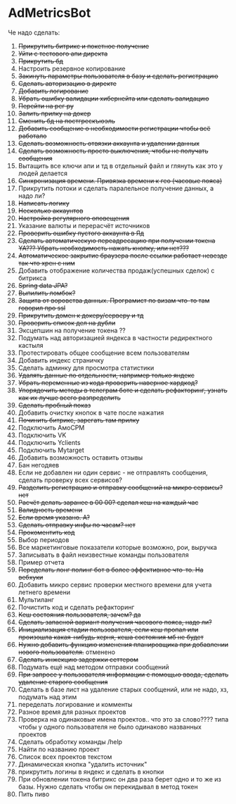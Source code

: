 # AdMetricsBot

Че надо сделать:
1) ~~Прикрутить битрикс и покетное получение~~
2) ~~Уйти с тестового апи директа~~
3) ~~Прикрутить бд~~
4) Настроить резервное копирование
5) ~~Закинуть параметры пользователя в базу и сделать регистрацию~~
6) ~~Сделать авторизацию в директе~~
7) ~~Добавить логирование~~
8) ~~Убрать ошибку валидации хибернейта или сделать валидацию~~
9) ~~Перейти на рег ру~~
10) ~~Залить прилку на докер~~
11) ~~Сменить бд на постгрескъюэль~~
12) ~~Добавить сообщение о необходимости регистрации чтобы всё работало~~
13) ~~Сделать возможность отвязки аккаунта и удалении данных~~
14) ~~Сделать возможность просто выключения, чтобы не получать сообщения~~
15) Вытащить все ключи апи и тд в отдельный файл и глянуть как это у людей делается
16) ~~Синхронизация времени. Привязка времени к гео (часовые пояса)~~
17) Прикрутить потоки и сделать паралельное получение данных, а надо ли?
18) ~~Написать логику~~
19) ~~Несколько аккаунтов~~
20) ~~Настройка регулярного оповещения~~
21) Указание валюты и перерасчёт источников
22) ~~Проверить ошибку пустого аккаунта в Яд~~
23) ~~Сделать автоматическую переадресацию при получении токена YA??? Убрать необходимость нажать кнопку, или нет???~~
24) ~~Автоматическое закрытие браузера после ссылки работает невезде так что хрен с ним~~
25) Добавить отображение количества продаж(успешных сделок) с битрикса
26) ~~Spring data JPA?~~
27) ~~Выпилить ломбок?~~
28) ~~Защита от воровства данных. Програмист по визам что-то там говорил про ssl~~
29) ~~Прикрутить домен к докеру/серверу и тд~~
30) ~~Проверить список дел на дубли~~
31) Эксцепшин на получение токена ??
32) Подумать над авторизацией яндекса в частности редиректного кастыля
33) Протестировать общее сообщение всем пользователям
34) Добавить индекс страничку
35) Сделать админку для просмотра статистики
36) ~~Удалять данные по отдельности, например только яндекс~~
37) ~~Убрать переменные из кода                                 проверить                   наверное хардкод?~~
38) ~~Упорядочить методы в телеграм боте и сделать рефакторинг, узнать как их лучше всего разпределить~~
39) ~~Сделать пробный показ~~
40) Добавить очистку кнопок в чате после нажатия
41) ~~Починить битрикс, зарегать там прилку~~
42) Подключить АмоСРМ
43) Подключить VK
44) Подключить Yclients
45) Подключить Mytarget
46) Добавить возможность оставить отзывы
47) Бан негодяев 
48) Если не добавлен ни один сервис - не отправлять сообщения, сделать проверку всех сервисов?
49) ~~Разделить регистрацию и отправку сообщений на микро сервисы? нет~~
50) ~~Расчёт делать заранее в 00 00? сделал кеш на каждый час~~
51) ~~Валидность времени~~
52) ~~Если время указано. А?~~
53) ~~Сделать отправку инфы по часам? нет~~
54) ~~Прокоментить код~~
55) Выбор периодов
56) Все маркетинговые показатели которые возможно, рои, выручка
57) Записывать в файл неизвестные команды пользователя
58) Пример отчета
59) ~~Переделать лонг полинг бот в более эффективное что-то. На вебхуки~~
60) Добавить микро сервис проверки местного времени для учета летнего времени
61) Мультиланг
62) Почистить код и сделать рефакторинг
63) ~~Кеш состояния пользователя, зачем? да~~
64) ~~Сделать запасной вариант получения часового пояса, надо ли?~~
65) ~~Инициализация стадии пользователя, если кеш пропал или произошла какая-нибудь херня, кеша состояния мб не будет~~
66) ~~Нужно добавить функцию изменения планировщика при добавлении нового пользователя.~~ отменено
67) ~~Сделать инжекцию задержки сеттером~~
68) Подумать ещё над методом отправки сообщений
69) ~~При запросе у пользователя информации с помощью ввода, сделать удаление старого сообщения~~
70) Сделать в базе лист на удаление старых сообщений, или не надо, хз, подумать над этим
71) переделать логирование и комменты 
72) Разное время для разных проектов
73) Проверка на одинаковые имена проектов.. что это за слово???? типа чтобы у одного пользователя не было одинаково названных проектов
74) Сделать обработку команды /help
75) Найти по названию проект
76) Список всех проектов текстом
77) Динамическая кнопка "удалить источник"
78) прикрутить логины в яндекс и сделать в кнопки
79) При обновлении токена битрикс он два раза берет одно и то же из базы. Нужно сделать чтобы он перекидывал в метод токен
80) Пить пиво